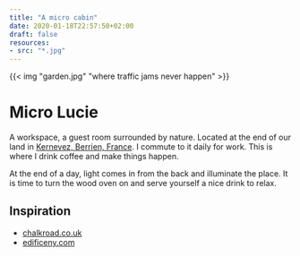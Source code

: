```yaml
---
title: "A micro cabin"
date: 2020-01-18T22:57:50+02:00
draft: false
resources:
- src: "*.jpg"
---
```


{{< img "garden.jpg" "where traffic jams never happen" >}}

# Micro Lucie

A workspace, a guest room surrounded by nature.
Located at the end of our land in [Kernevez, Berrien, France](https://goo.gl/maps/you3adP7U4ZacCU89).
I commute to it daily for work. This is where I drink coffee and make things happen.

At the end of a day, light comes in from the back and illuminate the place.
It is time to turn the wood oven on and serve yourself a nice drink to relax.

## Inspiration

- [chalkroad.co.uk](https://chalkroad.co.uk)
- [edificeny.com](https://edificeny.com)
